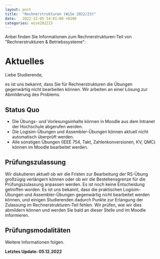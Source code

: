 ```yaml
---
layout: post
title:  "Rechnerstrukturen (WiSe 2022/23)"
date:   2022-12-05 14:01:00 +0100
categories: wise202223
---
```


Anbei finden Sie Informationen zum Rechnerstrukturen-Teil von "Rechnerstrukturen & Betriebssysteme":

# Aktuelles

Liebe Studierende,

es ist uns bekannt, dass Sie für Rechnerstrukturen die Übungen gegenwärtig nicht bearbeiten können.
Wir arbeiten an einer Lösung zur Abmilderung des Problems.

## Status Quo

* Die Übungs- und Vorlesungsinhalte können in Moodle aus dem Intranet der Hochschule abgerufen werden.
* Die Logisim-Übungen und Assembler-Übungen können aktuell nicht automatisch überprüft werden.
* Alle sonstigen Übungen (IEEE 754, Takt, Zahlenkonversionen, KV, QMC) können im Moodle bearbeitet werden.

## Prüfungszulassung

Wir diskutieren aktuell ob wir die Fristen zur Bearbeitung der RS-Übung großzügig verlängern können oder ob wir die Bestehensgrenze für die Prüfungszulassung anpassen werden.
Es ist noch keine Entscheidung getroffen worden.
Es ist uns bekannt, dass die praktischen Logisim-Übungen und Assembler-Übungen gegenwärtig nicht bearbeitet werden können, und einigen Studierenden dadurch Punkte zur Erlangung der Zulassung im Rechnerstrukturen-Teil fehlen.
Wir prüfen, wie wir dies abmildern können und werden Sie bald an dieser Stelle und im Moodle informieren.

## Prüfungsmodalitäten

Weitere Informationen folgen.


**Letztes Update: 05.12.2022**
